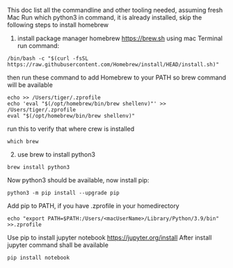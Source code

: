 This doc list all the commandline and other tooling needed, assuming fresh Mac
Run which python3 in command, it is already installed, skip the following steps to install homebrew
1. install package manager homebrew https://brew.sh
using mac Terminal run command: 
```
/bin/bash -c "$(curl -fsSL https://raw.githubusercontent.com/Homebrew/install/HEAD/install.sh)"
```
then run these command to add Homebrew to your PATH so brew command will be available
```
echo >> /Users/tiger/.zprofile
echo 'eval "$(/opt/homebrew/bin/brew shellenv)"' >> /Users/tiger/.zprofile
eval "$(/opt/homebrew/bin/brew shellenv)"
```
run this to verify that where crew is installed 
```
which brew
```
2. use brew to install python3
```
brew install python3
```
Now python3 should be available, now install pip:
```
python3 -m pip install --upgrade pip
```
Add pip to PATH, if you have .zprofile in your homedirectory
```
echo "export PATH=$PATH:/Users/<macUserName>/Library/Python/3.9/bin" >>.zprofile
```
Use pip to install jupyter notebook https://jupyter.org/install After install jupyter command shall be available
```
pip install notebook
```
